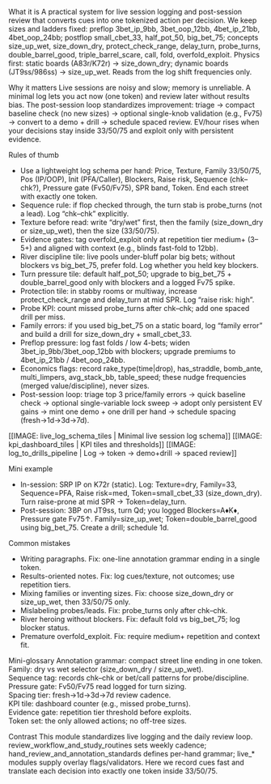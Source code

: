 What it is
A practical system for live session logging and post-session review that converts cues into one tokenized action per decision. We keep sizes and ladders fixed: preflop 3bet_ip_9bb, 3bet_oop_12bb, 4bet_ip_21bb, 4bet_oop_24bb; postflop small_cbet_33, half_pot_50, big_bet_75; concepts size_up_wet, size_down_dry, protect_check_range, delay_turn, probe_turns, double_barrel_good, triple_barrel_scare, call, fold, overfold_exploit. Physics first: static boards (A83r/K72r) → size_down_dry; dynamic boards (JT9ss/986ss) → size_up_wet. Reads from the log shift frequencies only.

Why it matters
Live sessions are noisy and slow; memory is unreliable. A minimal log lets you act now (one token) and review later without results bias. The post-session loop standardizes improvement: triage → compact baseline check (no new sizes) → optional single-knob validation (e.g., Fv75) → convert to a demo + drill → schedule spaced review. EV/hour rises when your decisions stay inside 33/50/75 and exploit only with persistent evidence.

Rules of thumb
- Use a lightweight log schema per hand: Price, Texture, Family 33/50/75, Pos (IP/OOP), Init (PFA/Caller), Blockers, Raise risk, Sequence (chk–chk?), Pressure gate (Fv50/Fv75), SPR band, Token. End each street with exactly one token.  
- Sequence rule: if flop checked through, the turn stab is probe_turns (not a lead). Log “chk–chk” explicitly.  
- Texture before read: write “dry/wet” first, then the family (size_down_dry or size_up_wet), then the size (33/50/75).  
- Evidence gates: tag overfold_exploit only at repetition tier medium+ (3–5+) and aligned with context (e.g., blinds fast-fold to 12bb).  
- River discipline tile: live pools under-bluff polar big bets; without blockers vs big_bet_75, prefer fold. Log whether you held key blockers.  
- Turn pressure tile: default half_pot_50; upgrade to big_bet_75 + double_barrel_good only with blockers and a logged Fv75 spike.  
- Protection tile: in stabby rooms or multiway, increase protect_check_range and delay_turn at mid SPR. Log “raise risk: high”.  
- Probe KPI: count missed probe_turns after chk–chk; add one spaced drill per miss.  
- Family errors: if you used big_bet_75 on a static board, log “family error” and build a drill for size_down_dry + small_cbet_33.  
- Preflop pressure: log fast folds / low 4-bets; widen 3bet_ip_9bb/3bet_oop_12bb with blockers; upgrade premiums to 4bet_ip_21bb / 4bet_oop_24bb.  
- Economics flags: record rake_type(time|drop), has_straddle, bomb_ante, multi_limpers, avg_stack_bb, table_speed; these nudge frequencies (merged value/discipline), never sizes.  
- Post-session loop: triage top 3 price/family errors → quick baseline check → optional single-variable lock sweep → adopt only persistent EV gains → mint one demo + one drill per hand → schedule spacing (fresh→1d→3d→7d).

[[IMAGE: live_log_schema_tiles | Minimal live session log schema]]
[[IMAGE: kpi_dashboard_tiles | KPI tiles and thresholds]]
[[IMAGE: log_to_drills_pipeline | Log → token → demo+drill → spaced review]]

Mini example
- In-session: SRP IP on K72r (static). Log: Texture=dry, Family=33, Sequence=PFA, Raise risk=med, Token=small_cbet_33 (size_down_dry). Turn raise-prone at mid SPR → Token=delay_turn.  
- Post-session: 3BP on JT9ss, turn Qd; you logged Blockers=A♦K♦, Pressure gate Fv75↑. Family=size_up_wet; Token=double_barrel_good using big_bet_75. Create a drill; schedule 1d.

Common mistakes
- Writing paragraphs. Fix: one-line annotation grammar ending in a single token.  
- Results-oriented notes. Fix: log cues/texture, not outcomes; use repetition tiers.  
- Mixing families or inventing sizes. Fix: choose size_down_dry or size_up_wet, then 33/50/75 only.  
- Mislabeling probes/leads. Fix: probe_turns only after chk–chk.  
- River heroing without blockers. Fix: default fold vs big_bet_75; log blocker status.  
- Premature overfold_exploit. Fix: require medium+ repetition and context fit.

Mini-glossary
Annotation grammar: compact street line ending in one token.  
Family: dry vs wet selector (size_down_dry / size_up_wet).  
Sequence tag: records chk–chk or bet/call patterns for probe/discipline.  
Pressure gate: Fv50/Fv75 read logged for turn sizing.  
Spacing tier: fresh→1d→3d→7d review cadence.  
KPI tile: dashboard counter (e.g., missed probe_turns).  
Evidence gate: repetition tier threshold before exploits.  
Token set: the only allowed actions; no off-tree sizes.

Contrast
This module standardizes live logging and the daily review loop. review_workflow_and_study_routines sets weekly cadence; hand_review_and_annotation_standards defines per-hand grammar; live_* modules supply overlay flags/validators. Here we record cues fast and translate each decision into exactly one token inside 33/50/75.
